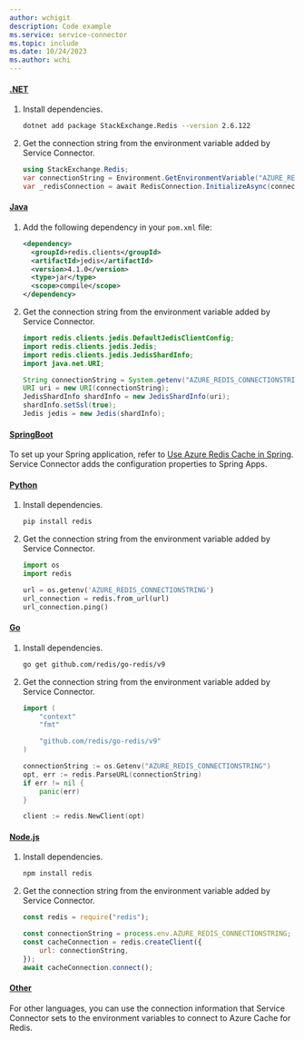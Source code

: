 ```yaml
---
author: wchigit
description: Code example
ms.service: service-connector
ms.topic: include
ms.date: 10/24/2023
ms.author: wchi
---
```


#### [.NET](#tab/dotnet)

1. Install dependencies.
    ```bash
    dotnet add package StackExchange.Redis --version 2.6.122
    ```
1. Get the connection string from the environment variable added by Service Connector.
    
    ```csharp
    using StackExchange.Redis;
    var connectionString = Environment.GetEnvironmentVariable("AZURE_REDIS_CONNECTIONSTRING");
    var _redisConnection = await RedisConnection.InitializeAsync(connectionString: connectionString);
    ```
    
#### [Java](#tab/java)

1. Add the following dependency in your `pom.xml` file:
    ```xml
    <dependency>
      <groupId>redis.clients</groupId>
      <artifactId>jedis</artifactId>
      <version>4.1.0</version>
      <type>jar</type>
      <scope>compile</scope>
    </dependency>
    ```
1. Get the connection string from the environment variable added by Service Connector.
    ```java
    import redis.clients.jedis.DefaultJedisClientConfig;
    import redis.clients.jedis.Jedis;
    import redis.clients.jedis.JedisShardInfo;
    import java.net.URI;
    
    String connectionString = System.getenv("AZURE_REDIS_CONNECTIONSTRING");
    URI uri = new URI(connectionString);
    JedisShardInfo shardInfo = new JedisShardInfo(uri);
    shardInfo.setSsl(true);
    Jedis jedis = new Jedis(shardInfo);
    ```

#### [SpringBoot](#tab/springBoot)

To set up your Spring application, refer to [Use Azure Redis Cache in Spring](/azure/developer/java/spring-framework/configure-spring-boot-initializer-java-app-with-redis-cache). Service Connector adds the configuration properties to Spring Apps.

#### [Python](#tab/python)

1. Install dependencies.
    ```bash
    pip install redis
    ```
1. Get the connection string from the environment variable added by Service Connector.
    ```python
    import os
    import redis
    
    url = os.getenv('AZURE_REDIS_CONNECTIONSTRING')
    url_connection = redis.from_url(url)
    url_connection.ping()
    ```

#### [Go](#tab/go)

1. Install dependencies.
    ```bash
    go get github.com/redis/go-redis/v9
    ```
1. Get the connection string from the environment variable added by Service Connector.
    ```go
    import (
        "context"
        "fmt"
    
        "github.com/redis/go-redis/v9"
    )

    connectionString := os.Getenv("AZURE_REDIS_CONNECTIONSTRING")
    opt, err := redis.ParseURL(connectionString)
    if err != nil {
    	panic(err)
    }
    
    client := redis.NewClient(opt)
    ```

#### [Node.js](#tab/nodejs)

1. Install dependencies.
    ```bash
    npm install redis
    ```
1. Get the connection string from the environment variable added by Service Connector.
    
    ```javascript
    const redis = require("redis");
    
    const connectionString = process.env.AZURE_REDIS_CONNECTIONSTRING;
    const cacheConnection = redis.createClient({
        url: connectionString,
    });
    await cacheConnection.connect();
    ```

#### [Other](#tab/other)
For other languages, you can use the connection information that Service Connector sets to the environment variables to connect to Azure Cache for Redis.
